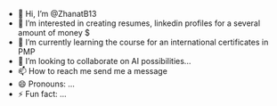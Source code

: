 - 👋 Hi, I’m @ZhanatB13
- 👀 I’m interested in creating resumes, linkedin profiles for a several amount of money $
- 🌱 I’m currently learning the course for an international certificates in PMP 
- 💞️ I’m looking to collaborate on AI possibilities...
- 📫 How to reach me send me a message
- 😄 Pronouns: ...
- ⚡ Fun fact: ...

<!---
ZhanatB13/ZhanatB13 is a ✨ special ✨ repository because its `README.md` (this file) appears on your GitHub profile.
You can click the Preview link to take a look at your changes.
--->
